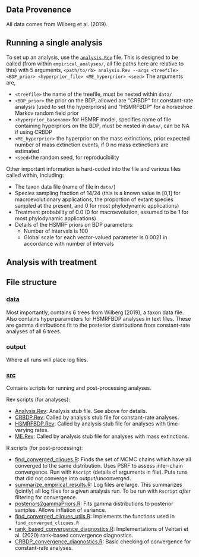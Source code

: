 ## Data Provenence
All data comes from Wilberg et al. (2019).

## Running a single analysis
To set up an analysis, use the [`analysis.Rev`](src/analysis.Rev) file. This is designed to be called (from within `empirical_analyses/`, all file paths here are relative to this) with 5 arguments,
`<path/to/rb> analysis.Rev --args <treefile> <BDP_prior> <hyperprior_file> <ME_hyperprior> <seed>`
The arguments are,
- `<treefile>` the name of the treefile, must be nested within `data/`
- `<BDP_prior>` the prior on the BDP, allowed are "CRBDP" for constant-rate analysis (used to set the hyperpriors) and "HSMRFBDP" for a horseshoe Markov random field prior
- `<hyperprior_basename>` for HSMRF model, specifies name of file containing hyperpriors on the BDP, must be nested in `data/`, can be NA if using CRBDP
- `<ME_hyperprior>` the hyperprior on the mass extinctions, prior expected number of mass extinction events, if 0 no mass extinctions are estimated
- `<seed>`the random seed, for reproducibility

Other important information is hard-coded into the file and various files called within, including:
- The taxon data file (name of file in `data/`)
- Species sampling fraction of 14/24 (this is a known value in [0,1] for macroevolutionary applications, the proportion of extant species sampled at the present, and 0 for most phylodynamic applications)
- Treatment probability of 0.0 (0 for macroevolution, assumed to be 1 for most phylodynamic applications)
- Details of the HSMRF priors on BDP parameters:
  - Number of intervals is 100
  - Global scale for each vector-valued parameter is 0.0021 in accordance with number of intervals

## Analysis with treatment


## File structure

### [data](data)
Most importantly, contains 6 trees from Wilberg (2019), a taxon data file.
Also contains hyperparameters for HSMRFBDP analyses in text files.
These are gamma distributions fit to the posterior distributions from constant-rate analyses of all 6 trees.

### output
Where all runs will place log files.

### [src](src)
Contains scripts for running and post-processing analyses.

Rev scripts (for analyses):
- [Analysis.Rev](src/Analysis.Rev): Analysis stub file. See above for details.
- [CRBDP.Rev](src/CRBDP.Rev): Called by analysis stub file for constant-rate analyses.
- [HSMRFBDP.Rev](src/HSMRFBDP.Rev): Called by analysis stub file for analyses with time-varying rates.
- [ME.Rev](src/ME.Rev): Called by analysis stub file for analyses with mass extinctions.


R scripts (for post-processing):
- [find_converged_cliques.R](src/find_converged_cliques.R): Finds the set of MCMC chains which have all converged to the same distribution. Uses PSRF to assess inter-chain convergence. Run with `Rscript` (details of arguments in file). Puts runs that did not converge into output/unconverged.
- [summarize_empirical_results.R](src/summarize_empirical_results.R): Log files are large. This summarizes (jointly) all log files for a given analysis run. To be run with `Rscript` *after* filtering for convergence.
- [posteriors2gammaPriors.R](src/posteriors2gammaPriors.R): Fits gamma distributions to posterior samples. Allows inflation of variance.
- [find_converged_cliques_utils.R](src/find_converged_cliques_utils.R): Implements the functions used in `find_converged_cliques.R`
- [rank_based_convergence_diagnostics.R](src/rank_based_convergence_diagnostics.R): Implementations of Vehtari et al. (2020) rank-based convergence diagnostics.
- [CRBDP_convergence_diagnostics.R](src/CRBDP_convergence_diagnostics.R): Basic checking of convergence for constant-rate analyses.
